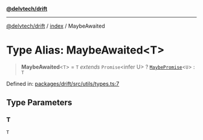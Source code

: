 [**@delvtech/drift**](../../README.md)

***

[@delvtech/drift](../../README.md) / [index](../README.md) / MaybeAwaited

# Type Alias: MaybeAwaited\<T\>

> **MaybeAwaited**\<`T`\> = `T` *extends* `Promise`\<infer U\> ? [`MaybePromise`](MaybePromise.md)\<`U`\> : `T`

Defined in: [packages/drift/src/utils/types.ts:7](https://github.com/delvtech/drift/blob/95370f81f9813e8d583ed884b0b07657be0d8f2c/packages/drift/src/utils/types.ts#L7)

## Type Parameters

### T

`T`
